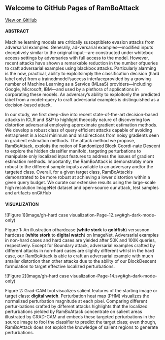 ## Welcome to GitHub Pages of RamBoAttack

[View on GitHub](https://github.com/RamBoAttack/RamBoAttack.github.io/blob/main/index.md)

#### ABSTRACT

Machine  learning  models  are  critically  susceptibleto  evasion  attacks  from  adversarial  examples.  Generally,  ad-versarial  examples—modified  inputs  deceptively  similar  to  the original  input—are  constructed  under  whitebox  access  settings by  adversaries  with  full  access  to  the  model.  However,  recent attacks  have  shown  a  remarkable  reduction  in  the  number  ofqueries  to  craft  adversarial  examples  using  blackbox  attacks. Particularly  alarming  is  the  now, practical,  ability  to  exploitsimply the classification decision (hard label only) from a trainedmodel’saccess   interfaceprovided   by   a   growing   number   of Machine  Learning  as  a  Service  (MLaaS)  providers—including Google, Microsoft, IBM—and used by a plethora of applications in corporating  these  models.  An  adversary’s  ability  to  exploitonly the predicted label from a model-query to craft adversarial examples  is  distinguished  as  a decision-based attack.

In   our   study,   we   first   deep-dive   into   recent   state-of-the-art  decision-based  attacks  in  ICLR  and  S&P  to  highlight  thecostly nature of discovering low distortion adversarial employing approximate  gradient  estimation  methods.  We  develop  a robust class  of query  efficient attacks  capable  of  avoiding  entrapment in a local minimum and misdirections from noisy gradients seen in gradient estimation methods. The attack method we propose, RamBoAttack,  exploits  the  notion  of  Randomized  Block  Coordi-nate Descent to explore the hidden classifier manifold, targeting perturbations  to  manipulate  only  localized  input  features  to address  the  issues  of  gradient  estimation  methods.  Importantly, the RamBoAttack is  demonstrably  more  robust  to  the  different sample inputs available to an adversary and/or the targeted class. Overall,  for  a  given  target  class, RamBoAttackis  demonstrated to be more robust at achieving a lower distortion within a given query  budget.  We  curate  our  extensive  results  using  the  large-scale  high  resolution ImageNet dataset  and  open-source  our attack,  test  samples  and  artifacts  onGitHub

#### VISUALIZATION

![Figure 1](image/gh-hard case visualization-Page-12.svg#gh-dark-mode-only)

Figure  1:  An  illustration  ofhardcase  (**white stork** to **goldfish**)  versusnon-hardcase  (**white stork** to **digital watch**)  on ImageNet. Adversarial  examples  in non-hard cases  and hard cases  are  yielded  after  50K  and  100K  queries,  respectively.  Except  for  Boundary  attack,  adversarial examples crafted by different attacks in non-hard cases are slightly different whilst in the hard case, our RamBoAttack is able to craft an adversarial example with much smaller distortion than other attacks due to the ability of our BlockDescent formulation to target effective localized perturbations.

![Figure 2](image/gh-hard case visualization-Page-14.svg#gh-dark-mode-only)

Figure 2: Grad-CAM tool visualizes salient features of the starting image or target class: **digital watch**. Perturbation heat map (PHM) visualizes the normalized perturbation magnitude at each pixel. Comparing different pertur-bations crafted by different attacks highlights that the localized perturbations yielded  by  RamBoAttack  concentrate  on  salient  areas  illustrated  by  GRAD-CAM  and  embeds  these  targeted  perturbations  in  the  source  image  to  fool the classifier to predict the target class; even though, RamBoAttack does not exploit the knowledge of salient regions to generate perturbations.
